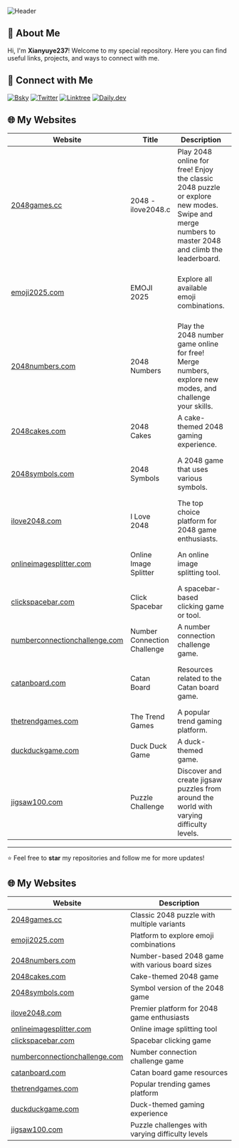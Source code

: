 ![Header](https://capsule-render.vercel.app/api?type=wave&color=gradient&height=200&section=header&text=Welcome%20to%20My%20GitHub!&fontSize=40)

## 🌟 About Me

Hi, I'm **Xianyuye237**! Welcome to my special repository. Here you can find useful links, projects, and ways to connect with me.

## 🔗 Connect with Me

[![Bsky](https://img.shields.io/badge/Bsky-Profile-blue?logo=bsky)](https://bsky.app/profile/xianyuye.bsky.social)
[![Twitter](https://img.shields.io/badge/Twitter-Profile-blue?logo=twitter)](https://x.com/xianyuye237)
[![Linktree](https://img.shields.io/badge/Linktree-Profile-blue?logo=linktree)](https://linktr.ee/xianyuye)
[![Daily.dev](https://img.shields.io/badge/Daily.dev-Profile-blue?logo=daily.dev)](https://app.daily.dev/mocha208)

## 🌐 My Websites

| Website                                                                 | Title                       | Description                                                                                                                                      | Features                                                                                                              |
| ----------------------------------------------------------------------- | --------------------------- | ------------------------------------------------------------------------------------------------------------------------------------------------ | --------------------------------------------------------------------------------------------------------------------- |
| [2048games.cc](https://2048games.cc/)                                   | 2048 - ilove2048.c          | Play 2048 online for free! Enjoy the classic 2048 puzzle or explore new modes. Swipe and merge numbers to master 2048 and climb the leaderboard. | Offers multiple 2048 variants, including animals, fruits, and Christmas-themed versions.                              |
| [emoji2025.com](https://emoji2025.com/)                                 | EMOJI 2025                  | Explore all available emoji combinations.                                                                                                        | Offers emoji search, combination recommendations, and an emoji kitchen feature.                                       |
| [2048numbers.com](https://2048numbers.com/)                             | 2048 Numbers                | Play the 2048 number game online for free! Merge numbers, explore new modes, and challenge your skills.                                          | Focuses on the numeric version of 2048, providing 4x4, 5x5, 6x6, and other board sizes.                               |
| [2048cakes.com](https://2048cakes.com/)                                 | 2048 Cakes                  | A cake-themed 2048 gaming experience.                                                                                                            | Offers a cake-themed variant of the 2048 game.                                                                        |
| [2048symbols.com](https://2048symbols.com/)                             | 2048 Symbols                | A 2048 game that uses various symbols.                                                                                                           | Provides a symbols version of 2048, including math and currency symbols.                                              |
| [ilove2048.com](https://ilove2048.com/)                                 | I Love 2048                 | The top choice platform for 2048 game enthusiasts.                                                                                               | Main 2048 website, possibly offering multiple 2048 variants.                                                          |
| [onlineimagesplitter.com](https://onlineimagesplitter.com/)             | Online Image Splitter       | An online image splitting tool.                                                                                                                  | Provides online image splitting and processing features.                                                              |
| [clickspacebar.com](https://clickspacebar.com/)                         | Click Spacebar              | A spacebar-based clicking game or tool.                                                                                                          | Possibly a game or tool that revolves around spacebar clicks.                                                         |
| [numberconnectionchallenge.com](https://numberconnectionchallenge.com/) | Number Connection Challenge | A number connection challenge game.                                                                                                              | Provides a number-connection type challenge.                                                                          |
| [catanboard.com](https://catanboard.com/)                               | Catan Board                 | Resources related to the Catan board game.                                                                                                       | Possibly provides tools or resources related to the Catan board game.                                                 |
| [thetrendgames.com](https://thetrendgames.com/)                         | The Trend Games             | A popular trend gaming platform.                                                                                                                 | Provides currently trending games.                                                                                    |
| [duckduckgame.com](https://duckduckgame.com/)                           | Duck Duck Game              | A duck-themed game.                                                                                                                              | Offers a duck-themed gaming experience.                                                                               |
| [jigsaw100.com](http://jigsaw100.com/)                                  | Puzzle Challenge            | Discover and create jigsaw puzzles from around the world with varying difficulty levels.                                                         | Features multimedia puzzle studio, intelligent difficulty adjustment, and global puzzle discovery with cultural tags. |

---

⭐️ Feel free to **star** my repositories and follow me for more updates!

## 🌐 My Websites

| Website                                                                 | Description                                      |
| ----------------------------------------------------------------------- | ------------------------------------------------ |
| [2048games.cc](https://2048games.cc/)                                   | Classic 2048 puzzle with multiple variants       |
| [emoji2025.com](https://emoji2025.com/)                                 | Platform to explore emoji combinations           |
| [2048numbers.com](https://2048numbers.com/)                             | Number-based 2048 game with various board sizes  |
| [2048cakes.com](https://2048cakes.com/)                                 | Cake-themed 2048 game                            |
| [2048symbols.com](https://2048symbols.com/)                             | Symbol version of the 2048 game                  |
| [ilove2048.com](https://ilove2048.com/)                                 | Premier platform for 2048 game enthusiasts       |
| [onlineimagesplitter.com](https://onlineimagesplitter.com/)             | Online image splitting tool                      |
| [clickspacebar.com](https://clickspacebar.com/)                         | Spacebar clicking game                           |
| [numberconnectionchallenge.com](https://numberconnectionchallenge.com/) | Number connection challenge game                 |
| [catanboard.com](https://catanboard.com/)                               | Catan board game resources                       |
| [thetrendgames.com](https://thetrendgames.com/)                         | Popular trending games platform                  |
| [duckduckgame.com](https://duckduckgame.com/)                           | Duck-themed gaming experience                    |
| [jigsaw100.com](http://jigsaw100.com/)                                  | Puzzle challenges with varying difficulty levels |
